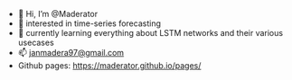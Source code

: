 - 👋 Hi, I’m @Maderator
- 👀 interested in time-series forecasting
- 🌱 currently learning everything about LSTM networks and their various usecases
- 📫 janmadera97@gmail.com
- Github pages: https://maderator.github.io/pages/

<!---
Maderator/Maderator is a ✨ special ✨ repository because its `README.md` (this file) appears on your GitHub profile.
You can click the Preview link to take a look at your changes.
--->
